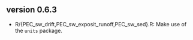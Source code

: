 ## version 0.6.3

- R/{PEC_sw_drift,PEC_sw_exposit_runoff,PEC_sw_sed}.R: Make use of the `units` package.
